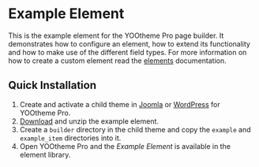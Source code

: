# Example Element

This is the example element for the YOOtheme Pro page builder. It demonstrates how to configure an element, how to extend its functionality and how to make use of the different field types. For more information on how to create a custom element read the [elements](https://yootheme.com/support/yootheme-pro/joomla/developers-elements) documentation.

## Quick Installation

1. Create and activate a child theme in [Joomla](https://yootheme.com/support/yootheme-pro/joomla/developers-child-themes#create-a-child-theme) or [WordPress](https://yootheme.com/support/yootheme-pro/wordpress/developers-child-themes#create-a-child-theme) for YOOtheme Pro.
2. [Download](https://github.com/yootheme/example-element/archive/master.zip) and unzip the example element.
3. Create a `builder` directory in the child theme and copy the `example` and `example_item` directories into it.
4. Open YOOtheme Pro and the *Example Element* is available in the element library.
